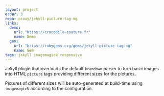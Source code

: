 ```yaml
---
layout: project
order: 3
repo: pcouy/jekyll-picture-tag-ng
links:
  demo:
    url: "https://crocodile-couture.fr"
    name: Demo
  gem:
    url: "https://rubygems.org/gems/jekyll-picture-tag-ng"
    name: Gem
tags: jekyll imagemagick responsive
---
```


Jekyll plugin that overloads the default `kramdown` parser to turn basic images into HTML `picture` tags providing different sizes for the pictures.

Pictures of different sizes will be auto-generated at build-time using `imagemagick` according to the configuration.
